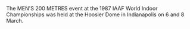 The MEN'S 200 METRES event at the 1987 IAAF World Indoor Championships was held at the Hoosier Dome in Indianapolis on 6 and 8 March.
